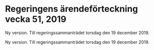 # Regeringens ärendeförteckning vecka 51, 2019

Ny version. Till regeringssammanträdet torsdag den 19 december 2019.

Ny version. Till regeringssammanträdet torsdag den 19 december 2019.
